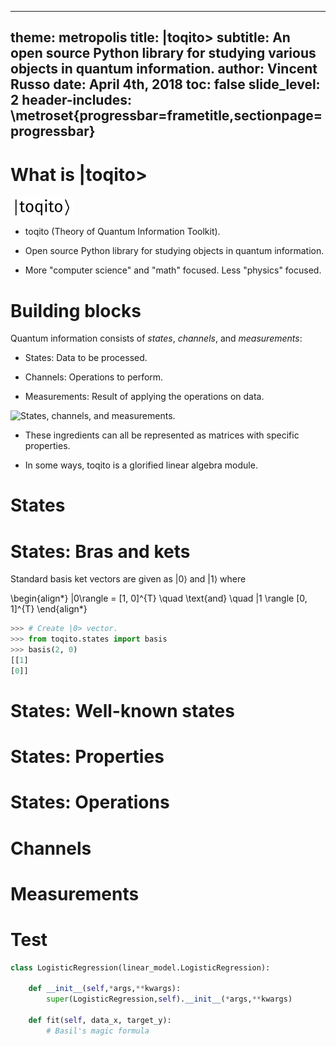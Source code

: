 <!--
pandoc -t beamer nyc_meetup.md -o output.pdf && open output.pdf
Slides for NYC Quantum Meetup Lighting Talk
# Introduction
![alt text](logo.png "Logo Title Text 1")
% Vincent Russo
% 08-01-2020
-->
---
theme: metropolis
title: \|toqito>
subtitle: An open source Python library for studying various objects in quantum information.
author: Vincent Russo
date: April 4th, 2018
toc: false
slide_level: 2
header-includes: \metroset{progressbar=frametitle,sectionpage=progressbar}
---

# What is \|toqito>

![toqito logo](logo.png)

- toqito (Theory of Quantum Information Toolkit).

- Open source Python library for studying objects in quantum information.

- More "computer science" and "math" focused. Less "physics" focused.

# Building blocks

Quantum information consists of *states*, *channels*, and *measurements*:

- States: Data to be processed.

- Channels: Operations to perform.

- Measurements: Result of applying the operations on data.

![States, channels, and measurements.](scm.png)

- These ingredients can all be represented as matrices with specific properties. 

- In some ways, toqito is a glorified linear algebra module.

# States

# States: Bras and kets

Standard basis ket vectors are given as $|0 \rangle$ and $|1 \rangle$ where

\begin{align*}
    |0\rangle = [1, 0]^{T} \quad \text{and} \quad |1 \rangle [0, 1]^{T}
\end{align*}

```python
>>> # Create |0> vector.
>>> from toqito.states import basis
>>> basis(2, 0)
[[1]
[0]]
```

# States: Well-known states

# States: Properties

# States: Operations

# Channels


# Measurements





# Test

```python
class LogisticRegression(linear_model.LogisticRegression):

    def __init__(self,*args,**kwargs):
        super(LogisticRegression,self).__init__(*args,**kwargs)

    def fit(self, data_x, target_y):
        # Basil's magic formula
```

